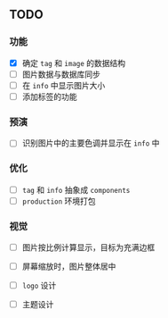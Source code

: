 ## TODO

### 功能

- [x] 确定 `tag` 和 `image` 的数据结构
- [ ] 图片数据与数据库同步
- [ ] 在 `info` 中显示图片大小
- [ ] 添加标签的功能

### 预演

- [ ] 识别图片中的主要色调并显示在 `info` 中

### 优化

- [ ] `tag` 和 `info` 抽象成 `components`
- [ ] `production` 环境打包

### 视觉

- [ ] 图片按比例计算显示，目标为充满边框
- [ ] 屏幕缩放时，图片整体居中
- [ ] `logo` 设计
- [ ] 主题设计

